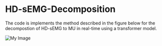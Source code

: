 # HD-sEMG-Decomposition


The code is implements the method described in the figure below for the decompostion of HD-sEMG to MU in real-time using a transformer model. 

![My Image](TransMU.png)

